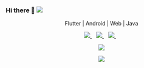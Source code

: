 ### Hi there 👋 <img src="https://gpvc.arturio.dev/IbsanjU" />
<p align='center'>Flutter | Android | Web | Java</p>


<p align='center'>  
<a href="https://www.linkedin.com/in/Bharath-Kumar-R">
  <img src="https://img.shields.io/badge/LinkedIn-0077B5?style=for-the-badge&logo=linkedin&logoColor=white" />
</a>&nbsp;&nbsp;
<a href="mailto:bharath2668@gmail.com">
  <img src="https://img.shields.io/badge/Gmail-D14836?style=for-the-badge&logo=gmail&logoColor=white" />
</a>&nbsp;&nbsp;
  <a href="https://twitter.com/IbsanjU">
  <img src="https://img.shields.io/badge/twitter-%231DA1F2.svg?&style=for-the-badge&logo=twitter&logoColor=white" />
</a>&nbsp;&nbsp;
  
 <!-- 
<a href="https://instagram.com/IbsanjU">
  <img src="https://img.shields.io/badge/Instagram-E4405F?style=for-the-badge&logo=instagram&logoColor=white" />
</a>&nbsp;&nbsp; 
<!--
<a href="https://twitter.com/IbsanjU">
  <img src="https://img.shields.io/badge/twitter-%231DA1F2.svg?&style=for-the-badge&logo=twitter&logoColor=white" />
</a>&nbsp;&nbsp;
</p>
-->



<p align='center'><a href="https://github.com/IbsanjU">
  <img align="center" src="https://github-readme-stats.vercel.app/api/top-langs/?username=IbsanjU&theme=dark&hide_langs_below=1" />
</a></p>
  
 <p align='center'>
<img src="https://github-readme-stats.vercel.app/api?username=IbsanjU&show_icons=true&title_color=ffffff&icon_color=bb2acf&text_color=daf7dc&bg_color=191919">
  </p>
<!--
**IbsanjU/IbsanjU** is a ✨ _special_ ✨ repository because its `README.md` (this file) appears on your GitHub profile.

Here are some ideas to get you started:

- 🔭 I’m currently working on ...
- 🌱 I’m currently learning ...
- 👯 I’m looking to collaborate on ...
- 🤔 I’m looking for help with ...
- 💬 Ask me about ...
- 📫 How to reach me: ...
- 😄 Pronouns: ...
- ⚡ Fun fact: ...
-->
